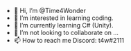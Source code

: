 - 👋 Hi, I’m @Time4Wonder
- 👀 I’m interested in learning coding.
- 🌱 I’m currently learning C# (Unity).
- 💞️ I’m not looking to collaborate on ...
- 📫 How to reach me Discord: t4w#2111

<!---
Time4Wonder/Time4Wonder is a ✨ special ✨ repository because its `README.md` (this file) appears on your GitHub profile.
You can click the Preview link to take a look at your changes.
--->

